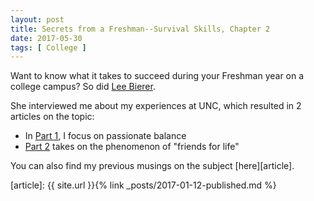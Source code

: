 ```yaml
---
layout: post
title: Secrets from a Freshman--Survival Skills, Chapter 2
date: 2017-05-30
tags: [ College ]
---
```


Want to know what it takes to succeed during your Freshman year on a college
campus? So did [Lee Bierer][lee].

She interviewed me about my experiences at UNC, which resulted in 2 articles
on the topic:

- In [Part 1][part_1], I focus on passionate balance
- [Part 2][part_2] takes on the phenomenon of "friends for life"

You can also find my previous musings on the subject [here][article].

[lee]: http://collegeadmissionsstrategies.com
[part_1]: http://www.carolinacollegebound.com/2017/05/23/secrets-to-a-successful-freshman-year-lessons-learned-part-1/
[part_2]: http://www.carolinacollegebound.com/2017/05/26/lessons-learned-freshman-year-part-2-importance-of-connecting/?CID=10487377&BSD_SID=29723
[article]: {{ site.url }}{% link _posts/2017-01-12-published.md %}
